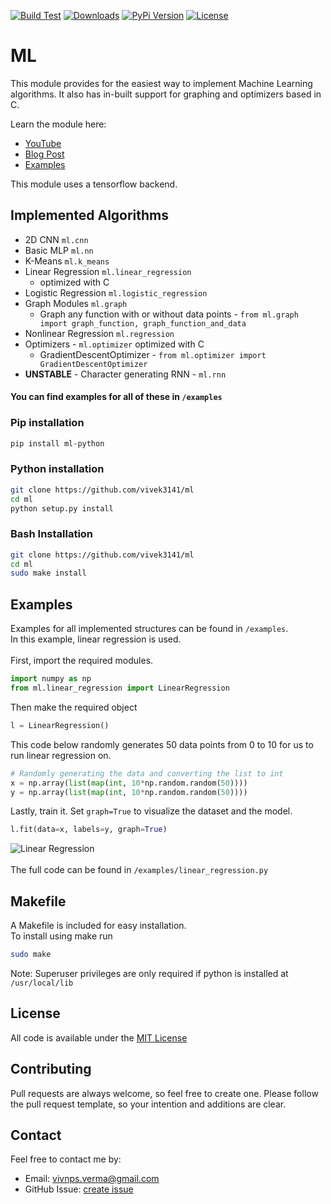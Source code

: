 [![Build Test](https://travis-ci.com/vivek3141/ml.svg?branch=master)](https://travis-ci.com/vivek3141/ml)
[![Downloads](https://pepy.tech/badge/ml-python)](https://pepy.tech/project/ml-python)
[![PyPi Version](https://img.shields.io/pypi/v/ml-python.svg)](https://pypi.python.org/pypi/ml-python)
[![License](https://img.shields.io/pypi/l/ml-python.svg)](https://pypi.python.org/pypi/ml-python)
# ML

This module provides for the easiest way to implement Machine Learning algorithms. It also has in-built support for graphing and optimizers based in C.

Learn the module here:
* [YouTube](https://www.youtube.com/watch?v=ReMIzozsx8Y)
* [Blog Post](https://vivek3141.github.io/blog/posts/ml.html)
* [Examples](https://github.com/vivek3141/ml/tree/master/examples)

This module uses a tensorflow backend.

## Implemented Algorithms
* 2D CNN `ml.cnn`
* Basic MLP `ml.nn`
* K-Means `ml.k_means`
* Linear Regression `ml.linear_regression`
    * optimized with C
* Logistic Regression `ml.logistic_regression`
* Graph Modules `ml.graph`
    * Graph any function with or without data points - `from ml.graph import graph_function, graph_function_and_data`
* Nonlinear Regression `ml.regression`
* Optimizers - `ml.optimizer` optimized with C
    * GradientDescentOptimizer - `from ml.optimizer import GradientDescentOptimizer`
* <b>UNSTABLE</b> - Character generating RNN - `ml.rnn`

#### You can find examples for all of these in `/examples`

### Pip installation
```bash
pip install ml-python
```
### Python installation
```bash
git clone https://github.com/vivek3141/ml
cd ml
python setup.py install
```
### Bash Installation
```bash
git clone https://github.com/vivek3141/ml
cd ml
sudo make install
```

## Examples
Examples for all implemented structures can be found in `/examples`. <br>
In this example, linear regression is used.
<br><br>
First, import the required modules.
```python
import numpy as np
from ml.linear_regression import LinearRegression
```
Then make the required object
```python
l = LinearRegression()
```
This code below randomly generates 50 data points from 0 to 10 for us to run linear regression on.
```python
# Randomly generating the data and converting the list to int
x = np.array(list(map(int, 10*np.random.random(50))))
y = np.array(list(map(int, 10*np.random.random(50))))
```
Lastly, train it. Set `graph=True` to visualize the dataset and the model.

```python
l.fit(data=x, labels=y, graph=True)
```
![Linear Regression](https://raw.githubusercontent.com/vivek3141/ml/master/images/linear_regression.png)<br><br>
The full code can be found in `/examples/linear_regression.py`
## Makefile
A Makefile is included for easy installation.<br>
To install using make run
```bash
sudo make
```
Note: Superuser privileges are only required if python is installed at `/usr/local/lib`
## License
All code is available under the [MIT License](https://github.com/vivek3141/ml/blob/master/LICENSE.md)

## Contributing
Pull requests are always welcome, so feel free to create one. Please follow the pull request template, so
your intention and additions are clear.
## Contact
Feel free to contact me by:
* Email: vivnps.verma@gmail.com
* GitHub Issue: [create issue](https://github.com/vivek3141/ml/issues/new)
